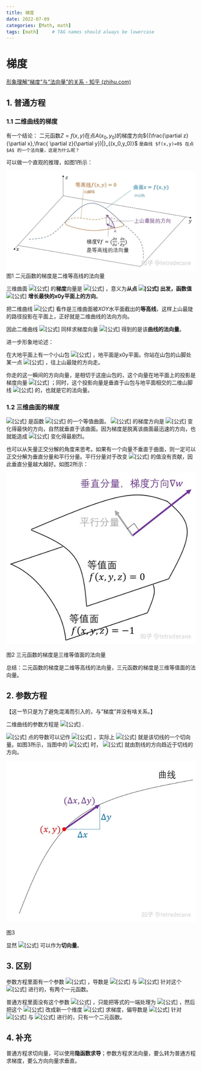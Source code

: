 ```yaml
---
title: 梯度
date: 2022-07-09
categories: [Math, math]
tags: [math]     # TAG names should always be lowercase
---
```

# 梯度

[形象理解“梯度”与“法向量”的关系 - 知乎 (zhihu.com)](https://zhuanlan.zhihu.com/p/62718992)

## 1. 普通方程

### 1.1 二维曲线的梯度


有一个结论：
二元函数$Z=f(x,y)$在点$A(x_0,y_0)$的梯度方向${(\frac{\partial z}{\partial x},\frac{ \partial z}{\partial y})|}_{(x_0,y_0)}$
`是曲线 $f(x,y)=0$ 在点 $A$ 的一个法向量，这是为什么呢？`

可以做一个直观的推理，如图1所示：

![img](/assets/img/gradient/1.png)图1 二元函数的梯度是二维等高线的法向量

三维曲面 ![[公式]](https://www.zhihu.com/equation?tex=z%3Df%28x%2C+y%29) 的**梯度**向量是 ![[公式]](https://www.zhihu.com/equation?tex=%5Cnabla+z%3D%5Cleft%28%5Cfrac%7B%5Cpartial+z%7D%7B%5Cpartial+x%7D%2C+%5Cfrac%7B%5Cpartial+z%7D%7B%5Cpartial+y%7D%5Cright%29) ，意义为**从点 ![[公式]](https://www.zhihu.com/equation?tex=%28x%2Cy%29) 出发，函数值** ![[公式]](https://www.zhihu.com/equation?tex=z) **增长最快的x0y平面上的方向**。

把二维曲线 ![[公式]](https://www.zhihu.com/equation?tex=f%28x%2C+y%29%3D0) 看作是三维曲面被$XOY$水平面截出的**等高线**，这样上山最陡的路径投影在平面上，正好就是二维曲线的法向方向。

因此二维曲线 ![[公式]](https://www.zhihu.com/equation?tex=f%28x%2C+y%29%3D0) 同样求梯度向量 ![[公式]](https://www.zhihu.com/equation?tex=%5Cleft%28%5Cfrac%7B%5Cpartial+f%7D%7B%5Cpartial+x%7D%2C+%5Cfrac%7B%5Cpartial+f%7D%7B%5Cpartial+y%7D%5Cright%29) 得到的是该**曲线的法向量**。



进一步形象地论述：

在大地平面上有一个小山包 ![[公式]](https://www.zhihu.com/equation?tex=z%3Df%28x%2C+y%29) ，地平面是x0y平面。你站在山包的山脚处某一点 ![[公式]](https://www.zhihu.com/equation?tex=A%28x_0%2Cy_0%29) ，往上山最陡的方向走。

你走的这一瞬间的方向向量，是相切于这座山包的，这个向量在地平面上的投影是梯度向量 ![[公式]](https://www.zhihu.com/equation?tex=%5Cleft%28%5Cfrac%7B%5Cpartial+f%7D%7B%5Cpartial+x%7D%2C+%5Cfrac%7B%5Cpartial+f%7D%7B%5Cpartial+y%7D%5Cright%29) ；同时，这个投影向量是垂直于山包与地平面相交的二维山脚线 ![[公式]](https://www.zhihu.com/equation?tex=f%28x%2Cy%29%3D0) 的，也就是它的法向量。

### 1.2 三维曲面的梯度

![[公式]](https://www.zhihu.com/equation?tex=f%28x%2Cy%2Cz%29%3D0) 是函数 ![[公式]](https://www.zhihu.com/equation?tex=w%3Df%28x%2Cy%2Cz%29) 的一个等值曲面。 ![[公式]](https://www.zhihu.com/equation?tex=w) 的梯度方向是 ![[公式]](https://www.zhihu.com/equation?tex=w) 变化得最快的方向，自然就垂直于该曲面。因为梯度是脱离该曲面最迅速的方向，也就能造成 ![[公式]](https://www.zhihu.com/equation?tex=w) 变化得最剧烈。

也可以从矢量正交分解的角度来思考。如果有一个向量不垂直于曲面，则一定可以正交分解为垂直分量和平行分量。平行分量对于改变 ![[公式]](https://www.zhihu.com/equation?tex=w) 的值没有贡献，因此垂直分量越大越好。如图2所示：

![img](/assets/img/gradient/2.jpg)

图2 三元函数的梯度是三维等值面的法向量

总结：二元函数的梯度是二维等高线的法向量，三元函数的梯度是三维等值面的法向量。

## 2. 参数方程

【这一节只是为了避免混淆而引入的，与“梯度”并没有啥关系。】

二维曲线的参数方程是 ![[公式]](https://www.zhihu.com/equation?tex=%5Cbegin%7Bcases%7D+x%3Da%28t%29%5C%5C+y%3Db%28t%29%5C%5C+%5Cend%7Bcases%7D) .

![[公式]](https://www.zhihu.com/equation?tex=%28x%2Cy%29) 点的导数可以记作 ![[公式]](https://www.zhihu.com/equation?tex=%5Cfrac%7Bdy%7D%7Bdx%7D) ，实际上 ![[公式]](https://www.zhihu.com/equation?tex=%28dx%2Cdy%29) 就是该切线的一个切向量。如图3所示，当图中的 ![[公式]](https://www.zhihu.com/equation?tex=%5CDelta+x%5Cto0) 时， ![[公式]](https://www.zhihu.com/equation?tex=%28%5CDelta+x%2C%5CDelta+y%29) 就由割线的方向趋近于切线的方向。

![img](/assets/img/gradient/3.jpg)

图3

显然 ![[公式]](https://www.zhihu.com/equation?tex=%28dx%2Cdy%29%5Cparallel%5Cleft%28%5Cfrac%7Bdx%7D%7Bdt%7D%2C%5Cfrac%7Bdy%7D%7Bdt%7D%5Cright%29%3D%28a%27%28t%29%2Cb%27%28t%29%29) 可以作为**切向量**。

## 3. 区别

参数方程里面有一个参数 ![[公式]](https://www.zhihu.com/equation?tex=t) ，导数是 ![[公式]](https://www.zhihu.com/equation?tex=x) 与 ![[公式]](https://www.zhihu.com/equation?tex=y) 针对这个 ![[公式]](https://www.zhihu.com/equation?tex=t) 进行的，有两个一元函数。

普通方程里面没有这个参数 ![[公式]](https://www.zhihu.com/equation?tex=t) ，只能把等式的一端处理为 ![[公式]](https://www.zhihu.com/equation?tex=0) ，然后把这个 ![[公式]](https://www.zhihu.com/equation?tex=0) 改成新一个维度 ![[公式]](https://www.zhihu.com/equation?tex=z) 求梯度，偏导数是 ![[公式]](https://www.zhihu.com/equation?tex=z) 针对 ![[公式]](https://www.zhihu.com/equation?tex=x) 与 ![[公式]](https://www.zhihu.com/equation?tex=y) 进行的，只有一个二元函数。

## 4. 补充

普通方程求切向量，可以使用**隐函数求导**；参数方程求法向量，要么转为普通方程求梯度，要么方向向量求垂直。

